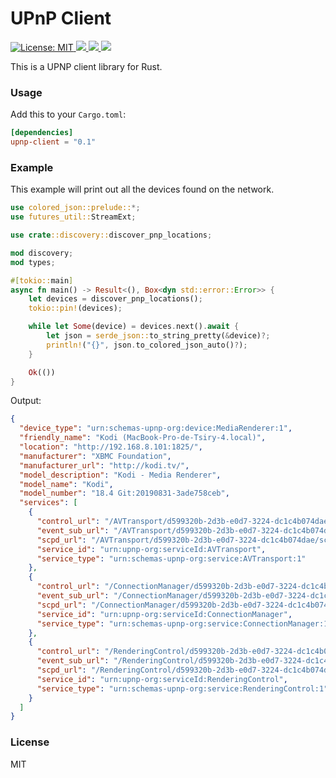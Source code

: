 <h1>UPnP Client</h1>
<p>
  <a href="LICENSE" target="_blank">
    <img alt="License: MIT" src="https://img.shields.io/badge/License-MIT-blue.svg" />
  </a>
  <a href="https://crates.io/crates/upnp-client-rs" target="_blank">
    <img src="https://img.shields.io/crates/v/upnp-client-rs.svg" />
  </a>
  
  <a href="https://crates.io/crates/upnp-client-rs" target="_blank">
    <img src="https://img.shields.io/crates/dr/upnp-client-rs" />
  </a>
  
  <a href="https://docs.rs/upnp-client-rs" target="_blank">
    <img src="https://docs.rs/upnp-client-rs/badge.svg" />
  </a>
</p>

This is a UPNP client library for Rust.

### Usage

Add this to your `Cargo.toml`:

```toml
[dependencies]
upnp-client = "0.1"
```

### Example

This example will print out all the devices found on the network.

```rust
use colored_json::prelude::*;
use futures_util::StreamExt;

use crate::discovery::discover_pnp_locations;

mod discovery;
mod types;

#[tokio::main]
async fn main() -> Result<(), Box<dyn std::error::Error>> {
    let devices = discover_pnp_locations();
    tokio::pin!(devices);

    while let Some(device) = devices.next().await {
        let json = serde_json::to_string_pretty(&device)?;
        println!("{}", json.to_colored_json_auto()?);
    }

    Ok(())
}
```

Output:

```json
{
  "device_type": "urn:schemas-upnp-org:device:MediaRenderer:1",
  "friendly_name": "Kodi (MacBook-Pro-de-Tsiry-4.local)",
  "location": "http://192.168.8.101:1825/",
  "manufacturer": "XBMC Foundation",
  "manufacturer_url": "http://kodi.tv/",
  "model_description": "Kodi - Media Renderer",
  "model_name": "Kodi",
  "model_number": "18.4 Git:20190831-3ade758ceb",
  "services": [
    {
      "control_url": "/AVTransport/d599320b-2d3b-e0d7-3224-dc1c4b074dae/control.xml",
      "event_sub_url": "/AVTransport/d599320b-2d3b-e0d7-3224-dc1c4b074dae/event.xml",
      "scpd_url": "/AVTransport/d599320b-2d3b-e0d7-3224-dc1c4b074dae/scpd.xml",
      "service_id": "urn:upnp-org:serviceId:AVTransport",
      "service_type": "urn:schemas-upnp-org:service:AVTransport:1"
    },
    {
      "control_url": "/ConnectionManager/d599320b-2d3b-e0d7-3224-dc1c4b074dae/control.xml",
      "event_sub_url": "/ConnectionManager/d599320b-2d3b-e0d7-3224-dc1c4b074dae/event.xml",
      "scpd_url": "/ConnectionManager/d599320b-2d3b-e0d7-3224-dc1c4b074dae/scpd.xml",
      "service_id": "urn:upnp-org:serviceId:ConnectionManager",
      "service_type": "urn:schemas-upnp-org:service:ConnectionManager:1"
    },
    {
      "control_url": "/RenderingControl/d599320b-2d3b-e0d7-3224-dc1c4b074dae/control.xml",
      "event_sub_url": "/RenderingControl/d599320b-2d3b-e0d7-3224-dc1c4b074dae/event.xml",
      "scpd_url": "/RenderingControl/d599320b-2d3b-e0d7-3224-dc1c4b074dae/scpd.xml",
      "service_id": "urn:upnp-org:serviceId:RenderingControl",
      "service_type": "urn:schemas-upnp-org:service:RenderingControl:1"
    }
  ]
}
```

### License
MIT